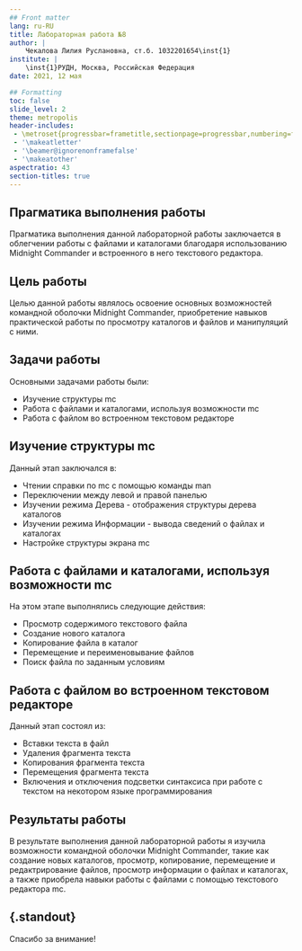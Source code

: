 ```yaml
---
## Front matter
lang: ru-RU
title: Лабораторная работа №8
author: |
	Чекалова Лилия Руслановна, ст.б. 1032201654\inst{1}
institute: |
	\inst{1}РУДН, Москва, Российская Федерация
date: 2021, 12 мая

## Formatting
toc: false
slide_level: 2
theme: metropolis
header-includes: 
 - \metroset{progressbar=frametitle,sectionpage=progressbar,numbering=fraction}
 - '\makeatletter'
 - '\beamer@ignorenonframefalse'
 - '\makeatother'
aspectratio: 43
section-titles: true
---
```


## Прагматика выполнения работы

Прагматика выполнения данной лабораторной работы заключается в облегчении работы с файлами и каталогами благодаря использованию Midnight Commander и встроенного в него текстового редактора.

## Цель работы

Целью данной работы являлось освоение основных возможностей командной оболочки Midnight Commander, приобретение навыков практической работы по просмотру каталогов и файлов и манипуляций с ними.

## Задачи работы

Основными задачами работы были:

* Изучение структуры mc
* Работа с файлами и каталогами, используя возможности mc
* Работа с файлом во встроенном текстовом редакторе

## Изучение структуры mc

Данный этап заключался в:

* Чтении справки по mc с помощью команды man
* Переключении между левой и правой панелью
* Изучении режима Дерева - отображения структуры дерева каталогов
* Изучении режима Информации - вывода сведений о файлах и каталогах
* Настройке структуры экрана mc

## Работа с файлами и каталогами, используя возможности mc

На этом этапе выполнялись следующие действия:

* Просмотр содержимого текстового файла
* Создание нового каталога
* Копирование файла в каталог
* Перемещение и переименовывание файлов
* Поиск файла по заданным условиям

## Работа с файлом во встроенном текстовом редакторе

Данный этап состоял из:

* Вставки текста в файл
* Удаления фрагмента текста
* Копирования фрагмента текста
* Перемещения фрагмента текста
* Включения и отключения подсветки синтаксиса при работе с текстом на некотором языке программирования

## Результаты работы

В результате выполнения данной лабораторной работы я изучила возможности командной оболочки Midnight Commander, такие как создание новых каталогов, просмотр, копирование, перемещение и редактрирование файлов, просмотр информации о файлах и каталогах, а также приобрела навыки работы с файлами с помощью текстового редактора mc.

## {.standout}

Спасибо за внимание!
